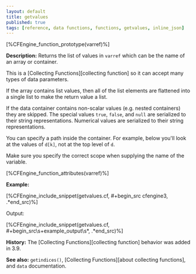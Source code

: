 ```yaml
---
layout: default
title: getvalues
published: true
tags: [reference, data functions, functions, getvalues, inline_json]
---
```


[%CFEngine_function_prototype(varref)%]

**Description:** Returns the list of values in `varref` which can be
the name of an array or container.

This is a [Collecting Functions][collecting function] so it can accept many types of data parameters.

If the array contains list values, then all of the list elements are flattened 
into a single list to make the return value a list.

If the data container contains non-scalar values (e.g. nested
containers) they are skipped.  The special values `true`, `false`, and
`null` are serialized to their string representations.  Numerical
values are serialized to their string representations.

You can specify a path inside the container. For example, below you'll
look at the values of `d[k]`, not at the top level of `d`.

Make sure you specify the correct scope when supplying the name of the
variable.

[%CFEngine_function_attributes(varref)%]

**Example:**

[%CFEngine_include_snippet(getvalues.cf, #\+begin_src cfengine3, .*end_src)%]

Output:

[%CFEngine_include_snippet(getvalues.cf, #\+begin_src\s+example_output\s*, .*end_src)%]

**History:** The [Collecting Functions][collecting function] behavior was added in 3.9.

**See also:** `getindices()`, [Collecting Functions][about collecting functions], and `data` documentation.
